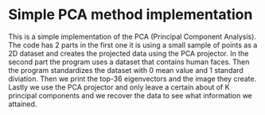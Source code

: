 # Simple PCA method implementation

This is a simple implementation of the PCA (Principal Component Analysis). The code has 2 parts in the first one it is using a small sample of points as a 2D dataset and creates the projected data using the PCA projector. In the second part the program uses a dataset that contains human faces. Then the program standardizes the dataset with 0 mean value and 1 standard diviation. Then we print the top-36 eigenvectors and the image they create. Lastly we use the PCA projector and only leave a certain about of K principal components and we recover the data to see what information we attained.
